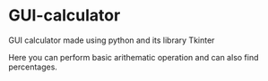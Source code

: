 # GUI-calculator
GUI calculator made using python and its library Tkinter

Here you can perform basic arithematic operation and can also find percentages.
